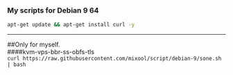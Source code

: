 ### My scripts for Debian 9 64
```bash
apt-get update && apt-get install curl -y
```  
---  
##Only for myself.  
####kvm-vps-bbr-ss-obfs-tls  
`curl https://raw.githubusercontent.com/mixool/script/debian-9/sone.sh | bash`  
